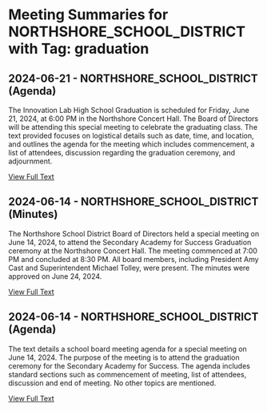 # Meeting Summaries for NORTHSHORE_SCHOOL_DISTRICT with Tag: graduation

## 2024-06-21 - NORTHSHORE_SCHOOL_DISTRICT (Agenda)

The Innovation Lab High School Graduation is scheduled for Friday, June 21, 2024, at 6:00 PM in the Northshore Concert Hall. The Board of Directors will be attending this special meeting to celebrate the graduating class.  The text provided focuses on logistical details such as date, time, and location, and outlines the agenda for the meeting which includes commencement, a list of attendees, discussion regarding the graduation ceremony, and adjournment.

[View Full Text](https://raw.githubusercontent.com/CivicLens/WashingtonStateSchoolBoardExplorer/refs/heads/main/data/countries/usa/states/wa/counties/king/school_boards/northshore_school_district/2024/2024-06-21-agenda.txt)

## 2024-06-14 - NORTHSHORE_SCHOOL_DISTRICT (Minutes)

The Northshore School District Board of Directors held a special meeting on June 14, 2024, to attend the Secondary Academy for Success Graduation ceremony at the Northshore Concert Hall. The meeting commenced at 7:00 PM and concluded at 8:30 PM.  All board members, including President Amy Cast and Superintendent Michael Tolley, were present.  The minutes were approved on June 24, 2024.

[View Full Text](https://raw.githubusercontent.com/CivicLens/WashingtonStateSchoolBoardExplorer/refs/heads/main/data/countries/usa/states/wa/counties/king/school_boards/northshore_school_district/2024/2024-06-14-minutes.txt)

## 2024-06-14 - NORTHSHORE_SCHOOL_DISTRICT (Agenda)

The text details a school board meeting agenda for a special meeting on June 14, 2024. The purpose of the meeting is to attend the graduation ceremony for the Secondary Academy for Success.  The agenda includes standard sections such as commencement of meeting, list of attendees, discussion and end of meeting.  No other topics are mentioned.

[View Full Text](https://raw.githubusercontent.com/CivicLens/WashingtonStateSchoolBoardExplorer/refs/heads/main/data/countries/usa/states/wa/counties/king/school_boards/northshore_school_district/2024/2024-06-14-agenda.txt)

